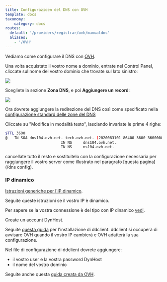 ```yaml
---
title: Configurazioen del DNS con OVH
template: docs
taxonomy:
    category: docs
routes:
  default: '/providers/registrar/ovh/manualdns'
  aliases:
    - '/OVH'
---
```


Vediamo come configurare il DNS con [OVH](http://www.ovh.com).

Una volta acquistato il vostro nome a dominio, entrate nel Control Panel, cliccate sul nome del vostro dominio che trovate sul lato sinistro:

![](image://ovh_control_panel.png?resize=800)

Scegliete la sezione **Zona DNS**, e poi **Aggiungere un record**:

![](image://ovh_dns_zone.png?resize=800)

Ora dovrete aggiungere la redirezione del DNS così come specificato nella [configurazione standard delle zone del DNS](/dns_config)

Cliccate su "Modifica in modalità testo", lasciando invariate le prime 4 righe:
```bash
$TTL 3600
@	IN SOA dns104.ovh.net. tech.ovh.net. (2020083101 86400 3600 3600000 60)
                         IN NS     dns104.ovh.net.
                         IN NS     ns104.ovh.net.
```
cancellate tutto il resto e sostituitelo con la configurazione necessaria per raggiungere il vostro server come illustrato nel paragrafo [questa pagina](/dns config).


### IP dinamico

[Istruzioni generiche per l'IP dinamico](/dns_dynamicip).

Seguite queste istruzioni se il vostro IP è dinamico.

Per sapere se la vostra connessione è del tipo con IP dinamico [vedi](/isp).

Create un account DynHost.

Seguite [questa guida](http://blog.developpez.com/brutus/p6316/ubuntu/configurer_dynhost_ovh_avec_ddclient) per l'installazione di ddclient.
ddclient si occuperà di avvisare OVH quando il vostro IP cambierà e OVH adatterà la sua configurazione.

Nel file di configurazione di ddclient dovrete aggiungere:
* il vostro user e la vostra password DynHost
* il nome del vostro dominio

Seguite anche questa [guida creata da OVH](https://docs.ovh.com/fr/fr/web/domains/utilisation-dynhost/).

